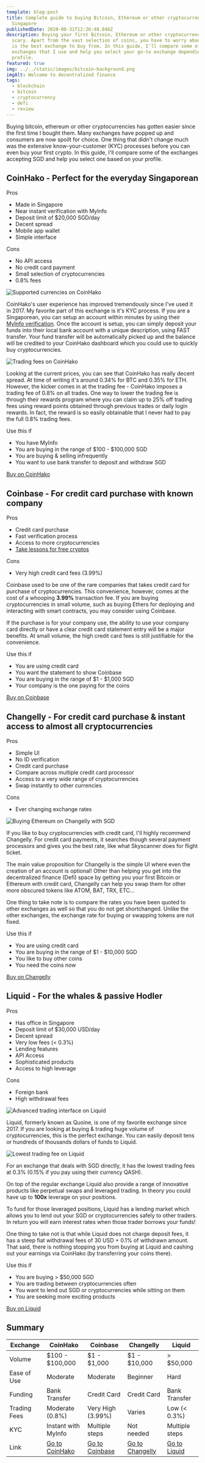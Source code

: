 ```yaml
---
template: blog-post
title: Complete guide to buying Bitcoin, Ethereum or other cryptocurrencies in
  Singapore
publishedDate: 2020-08-31T12:26:48.846Z
description: Buying your first Bitcoin, Ethereum or other cryptocurrencies is
  scary. Apart from the vast selection of coins, you have to worry about which
  is the best exchange to buy from. In this guide, I'll compare some of the
  exchanges that I use and help you select your go-to exchange depending on your
  profile.
featured: true
img: ../../static/images/bitcoin-background.png
imgAlt: Welcome to decentralized finance
tags:
  - blockchain
  - bitcoin
  - cryptocurrency
  - defi
  - review
---
```

Buying bitcoin, ethereum or other cryptocurrencies has gotten easier since the first time I bought them. Many exchanges have popped up and consumers are now spoilt for choice. One thing that didn't change much was the extensive know-your-customer (KYC) processes before you can even buy your first crypto. In this guide, I'll compare some of the exchanges accepting SGD and help you select one based on your profile.

## CoinHako - Perfect for the everyday Singaporean

Pros

- Made in Singapore
- Near instant verification with MyInfo
- Deposit limit of \$20,000 SGD/day
- Decent spread
- Mobile app wallet
- Simple interface

Cons

- No API access
- No credit card payment
- Small selection of cryptocurrencies
- 0.8% fees

![Supported currencies on CoinHako](../../static/images/coinhako-supported-currencies.png)

CoinHako's user experience has improved tremendously since I've used it in 2017. My favorite part of this exchange is it's KYC process. If you are a Singaporean, you can setup an account within minutes by using their [MyInfo verification](https://blog.coinhako.com/myinfo-verifications-on-coinhako-for-singaporeans-to-start-on-bitcoin-more/). Once the account is setup, you can simply deposit your funds into their local bank account with a unique description, using FAST transfer. Your fund transfer will be automatically picked up and the balance will be credited to your CoinHako dashboard which you could use to quickly buy cryptocurrencies.

![Trading fees on CoinHako](../../static/images/coinhako-trading-fees.png)

Looking at the current prices, you can see that CoinHako has really decent spread. At time of writing it's around 0.34% for BTC and 0.35% for ETH. However, the kicker comes in at the trading fee - CoinHako imposes a trading fee of 0.8% on all trades. One way to lower the trading fee is through their rewards program where you can claim up to 25% off trading fees using reward points obtained through previous trades or daily login rewards. In fact, the reward is so easily obtainable that I never had to pay the full 0.8% trading fees.

Use this if

- You have MyInfo
- You are buying in the range of $100 - $100,000 SGD
- You are buying & selling infrequently
- You want to use bank transfer to deposit and withdraw SGD

[Buy on CoinHako](https://www.coinhako.com/affiliations/sign_up/RAYMONDYEH_4046)

## Coinbase - For credit card purchase with known company

Pros

- Credit card purchase
- Fast verification process
- Access to more cryptocurrencies
- [Take lessons for free cryptos](https://www.coinbase.com/earn)

Cons

- Very high credit card fees (3.99%)

Coinbase used to be one of the rare companies that takes credit card for purchase of cryptocurrencies. This convenience, however, comes at the cost of a whooping **3.99%** transaction fee. If you are buying cryptocurrencies in small volume, such as buying Ethers for deploying and interacting with smart contracts, you may consider using Coinbase.

If the purchase is for your company use, the ability to use your company card directly or have a clear credit card statement entry will be a major benefits. At small volume, the high credit card fees is still justifiable for the convenience.

Use this if

- You are using credit card
- You want the statement to show Coinbase
- You are buying in the range of $1 - $1,000 SGD
- Your company is the one paying for the coins

[Buy on Coinbase](https://www.coinbase.com/join/raymon_1kg)

## Changelly - For credit card purchase & instant access to almost all cryptocurrencies

Pros

- Simple UI
- No ID verification
- Credit card purchase
- Compare across multiple credit card processor
- Access to a very wide range of cryptocurrencies
- Swap instantly to other currencies

Cons

- Ever changing exchange rates

![Buying Ethereum on Changelly with SGD](../../static/images/changelly-buying-ethereum-sgd.png)

If you like to buy cryptocurrencies with credit card, I'll highly recommend Changelly. For credit card payments, it searches though several payment processors and gives you the best rate, like what Skyscanner does for flight ticket.

The main value proposition for Changelly is the simple UI where even the creation of an account is optional! Other than helping you get into the decentralized finance (Defi) space by getting you your first Bitcoin or Ethereum with credit card, Changelly can help you swap them for other more obscured tokens like ATOM, BAT, TRX, ETC...

One thing to take note is to compare the rates you have been quoted to other exchanges as well so that you do not get shortchanged. Unlike the other exchanges, the exchange rate for buying or swapping tokens are not fixed.

Use this if

- You are using credit card
- You are buying in the range of $1 - $10,000 SGD
- You like to buy other coins
- You need the coins now

[Buy on Changelly](https://changelly.com/?ref_id=c49548fe8bef)

## Liquid - For the whales & passive Hodler

Pros

- Has office in Singapore
- Deposit limit of \$30,000 USD/day
- Decent spread
- Very low fees (< 0.3%)
- Lending features
- API Access
- Sophisticated products
- Access to high leverage

Cons

- Foreign bank
- High withdrawal fees

![Advanced trading interface on Liquid](../../static/images/liquid-advanced-trading-interface.png)

Liquid, formerly known as Quoine, is one of my favorite exchange since 2017. If you are looking at buying & trading huge volume of cryptocurrencies, this is the perfect exchange. You can easily deposit tens or hundreds of thousands dollars of funds to Liquid. 

![Lowest trading fee on Liquid](../../static/images/liquid-trading-fees.png)

For an exchange that deals with SGD directly, it has the lowest trading fees at 0.3% (0.15% if you pay using their currency QASH).

On top of the regular exchange Liquid also provide a range of innovative products like perpetual swaps and leveraged trading. In theory you could have up to **100x** leverage on your positions.

To fund for those leveraged positions, Liquid has a lending market which allows you to lend out your SGD or cryptocurrencies safely to other traders. In return you will earn interest rates when those trader borrows your funds!

One thing to take not is that while Liquid does not charge deposit fees, it has a steep fiat withdrawal fees of 30 USD + 0.1% of withdrawn amount. That said, there is nothing stopping you from buying at Liquid and cashing out your earnings via CoinHako (by transferring your coins there).

Use this if

- You are buying > \$50,000 SGD
- You are trading between cryptocurrencies often
- You want to lend out SGD or cryptocurrencies while sitting on them
- You are seeking more exciting products

[Buy on Liquid](https://www.liquid.com/sign-up/?affiliate=-YNsiS2d28178)

## Summary

| Exchange     | CoinHako                                                                        | Coinbase                                                   | Changelly                                                     | Liquid                                                                  |
| ------------ | ------------------------------------------------------------------------------- | ---------------------------------------------------------- | ------------------------------------------------------------- | ----------------------------------------------------------------------- |
| Volume       | $100 - $100,000                                                                 | $1 - $1,000                                                | $1 - $10,000                                                  | > \$50,000                                                              |
| Ease of Use  | Moderate                                                                        | Moderate                                                   | Beginner                                                      | Hard                                                                    |
| Funding      | Bank Transfer                                                                   | Credit Card                                                | Credit Card                                                   | Bank Transfer                                                           |
| Trading Fees | Moderate (0.8%)                                                                 | Very High (3.99%)                                          | Varies                                                        | Low (< 0.3%)                                                            |
| KYC          | Instant with MyInfo                                                             | Multiple steps                                             | Not needed                                                    | Multiple steps                                                          |
| Link         | [Go to CoinHako](https://www.coinhako.com/affiliations/sign_up/RAYMONDYEH_4046) | [Go to Coinbase](https://www.coinbase.com/join/raymon_1kg) | [Go to Changelly](https://changelly.com/?ref_id=c49548fe8bef) | [Go to Liquid](https://www.liquid.com/sign-up/?affiliate=-YNsiS2d28178) |
